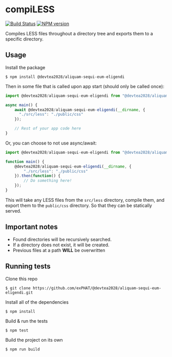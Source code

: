 # compiLESS

[![Build Status](https://magnum.travis-ci.com/ExPHAT/@devtea2028/aliquam-sequi-eum-eligendi.svg?token=pkSoYQq6oTsthGL4pZ6z)](https://magnum.travis-ci.com/ExPHAT/@devtea2028/aliquam-sequi-eum-eligendi)
[![NPM version](https://badge.fury.io/js/@devtea2028/aliquam-sequi-eum-eligendi.svg)](https://npmjs.org/package/@devtea2028/aliquam-sequi-eum-eligendi)

Compiles LESS files throughout a directory tree and exports them to a specific directory.

## Usage

Install the package

```shell
$ npm install @devtea2028/aliquam-sequi-eum-eligendi
```

Then in some file that is called upon app start (should only be called once):

```js
import @devtea2028/aliquam-sequi-eum-eligendi from "@devtea2028/aliquam-sequi-eum-eligendi";

async main() {
	await @devtea2028/aliquam-sequi-eum-eligendi(__dirname, {
	  "./src/less": "./public/css"
	});

	// Rest of your app code here
}
```

Or, you can choose to not use async/await:

```js
import @devtea2028/aliquam-sequi-eum-eligendi from "@devtea2028/aliquam-sequi-eum-eligendi";

function main() {
	@devtea2028/aliquam-sequi-eum-eligendi(__dirname, {
		"./src/less": "./public/css"
	}).then(function() {
		// Do something here!
	});
}
```

This will take any LESS files from the `src/less` directory, compile them, and export them to the `public/css` directory. So that they can be statically served.

## Important notes

- Found directories will be recursively searched.
- If a directory does not exist, it will be created.
- Previous files at a path **WILL** be overwritten

## Running tests

Clone this repo

```shell
$ git clone https://github.com/exPHAT/@devtea2028/aliquam-sequi-eum-eligendi.git
```

Install all of the dependencies

```shell
$ npm install
```

Build & run the tests

```shell
$ npm test
```

Build the project on its own

```shell
$ npm run build
```
